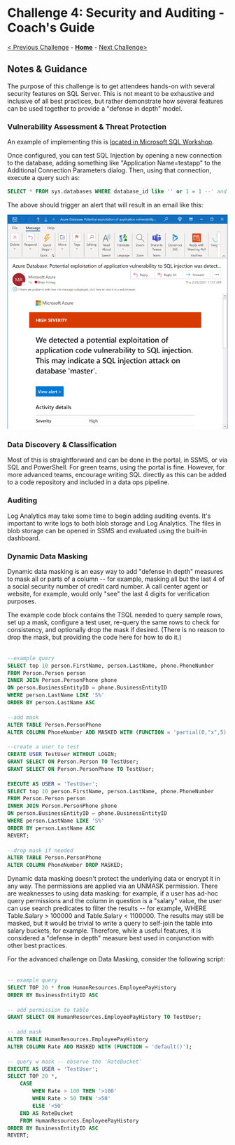 # Challenge 4: Security and Auditing - Coach's Guide

[< Previous Challenge](./Solution03.md) - **[Home](README.md)** - [Next Challenge>](./Solution05.md)

## Notes & Guidance

The purpose of this challenge is to get attendees hands-on with several security features on SQL Server. This is not meant to be exhaustive and inclusive of all best practices, but rather demonstrate how several features can be used together to provide a "defense in depth" model.

### Vulnerability Assessment & Threat Protection

An example of implementing this is [located in Microsoft SQL Workshop](https://github.com/microsoft/sqlworkshops-azuresqlworkshop/blob/master/azuresqlworkshop/03-Security.md). 

Once configured, you can test SQL Injection by opening a new connection to the database, adding something like "Application Name=testapp" to the Additional Connection Parameters dialog. Then, using that connection, execute a query such as:

```sql
SELECT * FROM sys.databases WHERE database_id like '' or 1 = 1 --' and family = 'test1';
```

The above should trigger an alert that will result in an email like this:

![Alert](./images/sqlinjection.png)

### Data Discovery & Classification

Most of this is straightforward and can be done in the portal, in SSMS, or via SQL and PowerShell. For green teams, using the portal is fine. However, for more advanced teams, encourage writing SQL directly as this can be added to a code repository and included in a data ops pipeline.

### Auditing

Log Analytics may take some time to begin adding auditing events. It's important to write logs to both blob storage and Log Analytics. The files in blob storage can be opened in SSMS and evaluated using the built-in dashboard.

### Dynamic Data Masking

Dynamic data masking is an easy way to add "defense in depth" measures to mask all or parts of a column -- for example, masking all but the last 4 of a social security number of credit card number. A call center agent or website, for example, would only "see" the last 4 digits for verification purposes. 

The example code block contains the TSQL needed to query sample rows, set up a mask, configure a test user, re-query the same rows to check for consistency, and optionally drop the mask if desired. (There is no reason to drop the mask, but providing the code here for how to do it.)

```sql

--example query
SELECT top 10 person.FirstName, person.LastName, phone.PhoneNumber
FROM Person.Person person
INNER JOIN Person.PersonPhone phone 
ON person.BusinessEntityID = phone.BusinessEntityID
WHERE person.LastName LIKE 'S%'
ORDER BY person.LastName ASC

--add mask
ALTER TABLE Person.PersonPhone
ALTER COLUMN PhoneNumber ADD MASKED WITH (FUNCTION = 'partial(0,"x",5)');

--create a user to test
CREATE USER TestUser WITHOUT LOGIN;  
GRANT SELECT ON Person.Person TO TestUser;  
GRANT SELECT ON Person.PersonPhone TO TestUser;  

EXECUTE AS USER = 'TestUser';
SELECT top 10 person.FirstName, person.LastName, phone.PhoneNumber
FROM Person.Person person
INNER JOIN Person.PersonPhone phone 
ON person.BusinessEntityID = phone.BusinessEntityID
WHERE person.LastName LIKE 'S%'
ORDER BY person.LastName ASC
REVERT;

--drop mask if needed
ALTER TABLE Person.PersonPhone
ALTER COLUMN PhoneNumber DROP MASKED;

```

Dynamic data masking doesn't protect the underlying data or encrypt it in any way. The permissions are applied via an UNMASK permission. There are weaknesses to using data masking: for example, if a user has ad-hoc query permissions and the column in question is a "salary" value, the user can use search predicates to filter the results -- for example, WHERE Table.Salary > 100000 and Table.Salary < 1100000. The results may still be masked, but it would be trivial to write a query to self-join the table into salary buckets, for example. Therefore, while a useful features, it is considered a "defense in depth" measure best used in conjunction with other best practices.

For the advanced challenge on Data Masking, consider the following script:

```sql

-- example query
SELECT TOP 20 * from HumanResources.EmployeePayHistory
ORDER BY BusinessEntityID ASC

-- add permission to table
GRANT SELECT ON HumanResources.EmployeePayHistory TO TestUser;  

-- add mask
ALTER TABLE HumanResources.EmployeePayHistory
ALTER COLUMN Rate ADD MASKED WITH (FUNCTION = 'default()');

-- query w mask -- observe the 'RateBucket' 
EXECUTE AS USER = 'TestUser';
SELECT TOP 20 *, 
    CASE 
        WHEN Rate > 100 THEN '>100'
        WHEN Rate > 50 THEN '>50'
        ELSE '<50'
    END AS RateBucket
    FROM HumanResources.EmployeePayHistory
ORDER BY BusinessEntityID ASC
REVERT;

```